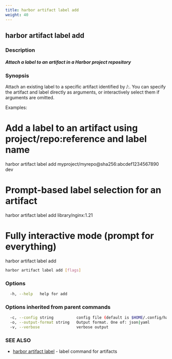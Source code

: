 ```yaml
---
title: harbor artifact label add
weight: 40
---
```

## harbor artifact label add

### Description

##### Attach a label to an artifact in a Harbor project repository

### Synopsis

Attach an existing label to a specific artifact identified by <project>/<repository>:<reference>.
You can specify the artifact and label directly as arguments, or interactively select them if arguments are omitted.

Examples:
  # Add a label to an artifact using project/repo:reference and label name
  harbor artifact label add myproject/myrepo@sha256:abcdef1234567890 dev

  # Prompt-based label selection for an artifact
  harbor artifact label add library/nginx:1.21

  # Fully interactive mode (prompt for everything)
  harbor artifact label add


```sh
harbor artifact label add [flags]
```

### Options

```sh
  -h, --help   help for add
```

### Options inherited from parent commands

```sh
  -c, --config string          config file (default is $HOME/.config/harbor-cli/config.yaml)
  -o, --output-format string   Output format. One of: json|yaml
  -v, --verbose                verbose output
```

### SEE ALSO

* [harbor artifact label](harbor-artifact-label.md)	 - label command for artifacts


